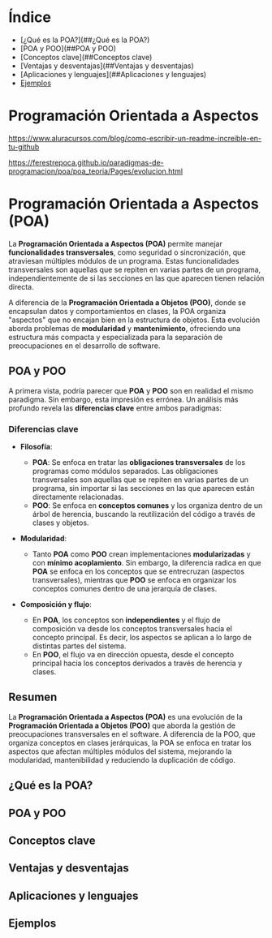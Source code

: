 # Índice

* [¿Qué es la POA?](##¿Qué es la POA?)
* [POA y POO](##POA y POO)
* [Conceptos clave](##Conceptos clave)
* [Ventajas y desventajas](##Ventajas y desventajas)
* [Aplicaciones y lenguajes](##Aplicaciones y lenguajes)
* [Ejemplos](##Ejemplos)

# Programación Orientada a Aspectos
https://www.aluracursos.com/blog/como-escribir-un-readme-increible-en-tu-github 

https://ferestrepoca.github.io/paradigmas-de-programacion/poa/poa_teoria/Pages/evolucion.html

# Programación Orientada a Aspectos (POA)

La **Programación Orientada a Aspectos (POA)** permite manejar **funcionalidades transversales**, como seguridad o sincronización, que atraviesan múltiples módulos de un programa. Estas funcionalidades transversales son aquellas que se repiten en varias partes de un programa, independientemente de si las secciones en las que aparecen tienen relación directa.

A diferencia de la **Programación Orientada a Objetos (POO)**, donde se encapsulan datos y comportamientos en clases, la POA organiza "aspectos" que no encajan bien en la estructura de objetos. Esta evolución aborda problemas de **modularidad** y **mantenimiento**, ofreciendo una estructura más compacta y especializada para la separación de preocupaciones en el desarrollo de software.

## POA y POO

A primera vista, podría parecer que **POA** y **POO** son en realidad el mismo paradigma. Sin embargo, esta impresión es errónea. Un análisis más profundo revela las **diferencias clave** entre ambos paradigmas:

### Diferencias clave

- **Filosofía**:
  - **POA**: Se enfoca en tratar las **obligaciones transversales** de los programas como módulos separados. Las obligaciones transversales son aquellas que se repiten en varias partes de un programa, sin importar si las secciones en las que aparecen están directamente relacionadas.
  - **POO**: Se enfoca en **conceptos comunes** y los organiza dentro de un árbol de herencia, buscando la reutilización del código a través de clases y objetos.

- **Modularidad**:
  - Tanto **POA** como **POO** crean implementaciones **modularizadas** y con **mínimo acoplamiento**. Sin embargo, la diferencia radica en que **POA** se enfoca en los conceptos que se entrecruzan (aspectos transversales), mientras que **POO** se enfoca en organizar los conceptos comunes dentro de una jerarquía de clases.

- **Composición y flujo**:
  - En **POA**, los conceptos son **independientes** y el flujo de composición va desde los conceptos transversales hacia el concepto principal. Es decir, los aspectos se aplican a lo largo de distintas partes del sistema.
  - En **POO**, el flujo va en dirección opuesta, desde el concepto principal hacia los conceptos derivados a través de herencia y clases.

## Resumen

La **Programación Orientada a Aspectos (POA)** es una evolución de la **Programación Orientada a Objetos (POO)** que aborda la gestión de preocupaciones transversales en el software. A diferencia de la POO, que organiza conceptos en clases jerárquicas, la POA se enfoca en tratar los aspectos que afectan múltiples módulos del sistema, mejorando la modularidad, mantenibilidad y reduciendo la duplicación de código.




## ¿Qué es la POA?

## POA y POO

## Conceptos clave

## Ventajas y desventajas

## Aplicaciones y lenguajes

## Ejemplos


